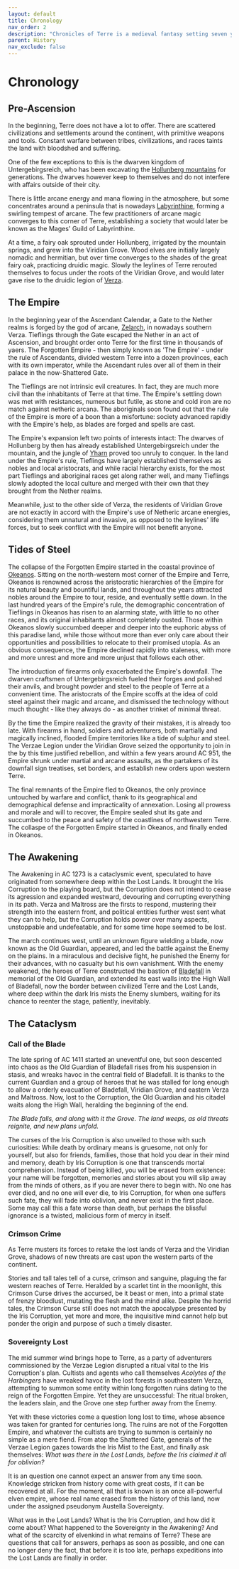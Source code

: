 ```yaml
---
layout: default
title: Chronology
nav_order: 2
description: "Chronicles of Terre is a medieval fantasy setting seven years in the writing, currently for dungeons & dragons 5th edition."
parent: History
nav_exclude: false
---
```


# Chronology

## Pre-Ascension

In the beginning, Terre does not have a lot to offer. There are scattered civilizations and settlements around the continent, with primitive weapons and tools. Constant warfare between tribes, civilizations, and races taints the land with bloodshed and suffering. 

One of the few exceptions to this is the dwarven kingdom of Untergebirgsreich, who has been excavating the [Hollunberg mountains](../region/Hollunberg) for generations. The dwarves however keep to themselves and do not interfere with affairs outside of their city.

There is little arcane energy and mana flowing in the atmosphere, but some concentrates around a peninsula that is nowadays [Labyrinthine](../region/Labyrinthine), forming a swirling tempest of arcane. The few practitioners of arcane magic converges to this corner of Terre, establishing a society that would later be known as the Mages' Guild of Labyrinthine.

At a time, a fairy oak sprouted under Hollunberg, irrigated by the mountain springs, and grew into the Viridian Grove. Wood elves are initially largely nomadic and hermitian, but over time converges to the shades of the great fairy oak, practicing druidic magic. Slowly the leylines of Terre rerouted themselves to focus under the roots of the Viridian Grove, and would later gave rise to the druidic legion of [Verza](../region/Verza).

## The Empire

In the beginning year of the Ascendant Calendar, a Gate to the Nether realms is forged by the god of arcane, [Zelarch](../religion/maioris/Zelarch), in nowadays southern Verza. Tieflings through the Gate escaped the Nether in an act of Ascension, and brought order onto Terre for the first time in thousands of yaers. The Forgotten Empire - then simply known as 'The Empire' - under the rule of Ascendants, divided western Terre into a dozen provinces, each with its own imperator, while the Ascendant rules over all of them in their palace in the now-Shattered Gate.

The Tieflings are not intrinsic evil creatures. In fact, they are much more civil than the inhabitants of Terre at that time. The Empire's settling down was met with resistances, numerous but futile, as stone and cold iron are no match against netheric arcana. The aboriginals soon found out that the rule of the Empire is more of a boon than a misfortune: society advanced rapidly with the Empire's help, as blades are forged and spells are cast.

The Empire's expansion left two points of interests intact: The dwarves of Hollunberg by then has already established Untergebirgsreich under the mountain, and the jungle of [Yharn](../region/Yharn) proved too unruly to conquer. In the land under the Empire's rule, Tieflings have largely established themselves as nobles and local aristocrats, and while racial hierarchy exists, for the most part Tieflings and aboriginal races get along rather well, and many Tieflings slowly adopted the local culture and merged with their own that they brought from the Nether realms.

Meanwhile, just to the other side of Verza, the residents of Viridian Grove are not exactly in accord with the Empire's use of Netheric arcane energies, considering them unnatural and invasive, as opposed to the leylines' life forces, but to seek conflict with the Empire will not benefit anyone.

## Tides of Steel

The collapse of the Forgotten Empire started in the coastal province of [Okeanos](../region/Okeanos). Sitting on the north-western most corner of the Empire and Terre, Okeanos is renowned across the aristocratic hierarchies of the Empire for its natural beauty and bountiful lands, and throughout the years attracted nobles around the Empire to tour, reside, and eventually settle down. In the last hundred years of the Empire's rule, the demographic concentration of Tieflings in Okeanos has risen to an alarming state, with little to no other races, and its original inhabitants almost completely ousted. Those within Okeanos slowly succumbed deeper and deeper into the euphoric abyss of this paradise land, while those without more than ever only care about their opportunities and possibilities to relocate to their promised utopia. As an obvious consequence, the Empire declined rapidly into staleness, with more and more unrest and more and more unjust that follows each other.

The introduction of firearms only exacerbated the Empire's downfall. The dwarven craftsmen of Untergebirgsreich fueled their forges and polished their anvils, and brought powder and steel to the people of Terre at a convenient time. The aristocrats of the Empire scoffs at the idea of cold steel against their magic and arcane, and dismissed the technology without much thought - like they always do - as another trinket of minimal threat.

By the time the Empire realized the gravity of their mistakes, it is already too late. With firearms in hand, soldiers and adventurers, both martially and magically inclined, flooded Empire territories like a tide of sulphur and steel. The Verzae Legion under the Viridian Grove seized the opportunity to join in the by this time justified rebellion, and within a few years around AC 951, the Empire shrunk under martial and arcane assaults, as the partakers of its downfall sign treatises, set borders, and establish new orders upon western Terre. 

The final remnants of the Empire fled to Okeanos, the only province untouched by warfare and conflict, thank to its geographical and demographical defense and impracticality of annexation. Losing all prowess and morale and will to recover, the Empire sealed shut its gate and succumbed to the peace and safety of the coastlines of northwestern Terre. The collaspe of the Forgotten Empire started in Okeanos, and finally ended in Okeanos.

## The Awakening

The Awakening in AC 1273 is a cataclysmic event, speculated to have originated from somewhere deep within the Lost Lands. It brought the Iris Corruption to the playing board, but the Corruption does not intend to cease its agression and expanded westward, devouring and corrupting everything in its path. Verza and Maltross are the firsts to respond, mustering their strength into the eastern front, and political entities further west sent what they can to help, but the Corruption holds power over many aspects, unstoppable and undefeatable, and for some time hope seemed to be lost.

The march continues west, until an unknown figure wielding a blade, now known as the Old Guardian, appeared, and led the battle against the Enemy on the plains. In a miraculous and decisive fight, he punished the Enemy for their advances, with no casualty but his own vanishment. With the enemy weakened, the heroes of Terre constructed the bastion of [Bladefall](../region/Bladefall) in memorial of the Old Guardian, and extended its east walls into the High Wall of Bladefall, now the border between civilized Terre and the Lost Lands, where deep within the dark Iris mists the Enemy slumbers, waiting for its chance to reenter the stage, patiently, inevitably.

## The Cataclysm

### Call of the Blade

The late spring of AC 1411 started an uneventful one, but soon descented into chaos as the Old Guardian of Bladefall rises from his suspension in stasis, and wreaks havoc in the central field of Bladefall. It is thanks to the current Guardian and a group of heroes that he was stalled for long enough to allow a orderly evacuation of Bladefall, Viridian Grove, and eastern Verza and Maltross. Now, lost to the Corruption, the Old Guardian and his citadel waits along the High Wall, heralding the beginning of the end.

*The Blade falls, and along with it the Grove. The land weeps, as old threats reignite, and new plans unfold.*

The curses of the Iris Corruption is also unveiled to those with such curiosities: While death by ordinary means is gruesome, not only for yourself, but also for friends, families, those that hold you dear in their mind and memory, death by Iris Corruption is one that transcends mortal comprehension. Instead of being killed, you will be erased from existence: your name will be forgotten, memories and stories about you will slip away from the minds of others, as if you are never there to begin with. No one has ever died, and no one will ever die, to Iris Corruption, for when one suffers such fate, they will fade into oblivion, and never exist in the first place. Some may call this a fate worse than death, but perhaps the blissful ignorance is a twisted, malicious form of mercy in itself.

### Crimson Crime

As Terre musters its forces to retake the lost lands of Verza and the Viridian Grove, shadows of new threats are cast upon the western parts of the continent. 

Stories and tall tales tell of a curse, crimson and sanguine, plaguing the far western reaches of Terre. Heralded by a scarlet tint in the moonlight, this Crimson Curse drives the accursed, be it beast or men, into a primal state of frenzy bloodlust, mutating the flesh and the mind alike. Despite the horrid tales, the Crimson Curse still does not match the apocalypse presented by the Iris Corruption, yet more and more, the inquisitive mind cannot help but ponder the origin and purpose of such a timely disaster.

### Sovereignty Lost

The mid summer wind brings hope to Terre, as a party of adventurers commissioned by the Verzae Legion disrupted a ritual vital to the Iris Corruption's plan. Cultists and agents who call themselves *Acolytes of the Harbingers* have wreaked havoc in the lost forests in southeastern Verza, attempting to summon some entity within long forgotten ruins dating to the reign of the Forgotten Empire. Yet they are unsuccessful: The ritual broken, the leaders slain, and the Grove one step further away from the Enemy.

Yet with these victories come a question long lost to time, whose absence was taken for granted for centuries long. The ruins are not of the Forgotten Empire, and whatever the cultists are trying to summon is certainly no simple as a mere fiend. From atop the Shattered Gate, generals of the Verzae Legion gazes towards the Iris Mist to the East, and finally ask themselves: *What was there in the Lost Lands, before the Iris claimed it all for oblivion?* 

It is an question one cannot expect an answer from any time soon. Knowledge stricken from history come with great costs, if it can be recovered at all. For the moment, all that is known is an once all-powerful elven empire, whose real name erased from the history of this land, now under the assigned pseudonym Austella Sovereignty. 

What was in the Lost Lands? What is the Iris Corruption, and how did it come about? What happened to the Sovereignty in the Awakening? And what of the scarcity of elvenkind in what remains of Terre? These are questions that call for answers, perhaps as soon as possible, and one can no longer deny the fact, that before it is too late, perhaps expeditions into the Lost Lands are finally in order.
